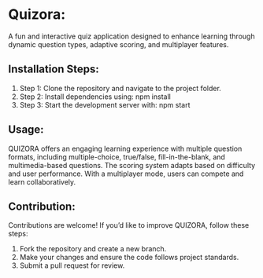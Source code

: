 # Quizora:
A fun and interactive quiz application designed to enhance learning through dynamic question types, adaptive scoring, and multiplayer features.  

## Installation Steps:
1. Step 1: Clone the repository and navigate to the project folder.  
2. Step 2: Install dependencies using:  npm install
3. Step 3: Start the development server with:  npm start

## Usage:
QUIZORA offers an engaging learning experience with multiple question formats, including multiple-choice, true/false, fill-in-the-blank, and multimedia-based questions. The scoring system adapts based on difficulty and user performance. With a multiplayer mode, users can compete and learn collaboratively.  

## Contribution:
Contributions are welcome! If you’d like to improve QUIZORA, follow these steps:  
1. Fork the repository and create a new branch.  
2. Make your changes and ensure the code follows project standards.  
3. Submit a pull request for review.